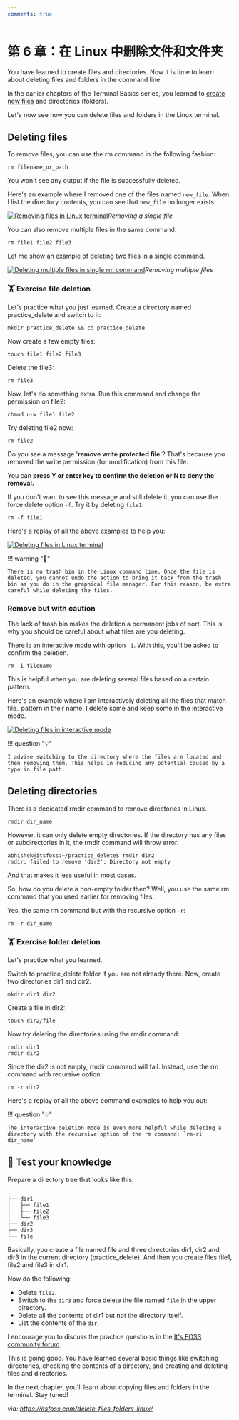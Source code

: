 ```yaml
---
comments: true
---
```


# 第 6 章：在 Linux 中删除文件和文件夹

You have learned to create files and directories. Now it is time to learn about deleting files and folders in the command line.

In the earlier chapters of the Terminal Basics series, you learned to [create new files](https://itsfoss.com/create-files/) and directories (folders).

Let's now see how you can delete files and folders in the Linux terminal.

## Deleting files

To remove files, you can use the rm command in the following fashion:

```
rm filename_or_path
```

You won't see any output if the file is successfully deleted.

Here's an example where I removed one of the files named `new_file`. When I list the directory contents, you can see that `new_file` no longer exists.

[![Removing files in Linux terminal](https://itsfoss.com/content/images/2023/03/delete-files-linux-terminal.png)](https://itsfoss.com/content/images/2023/03/delete-files-linux-terminal.png)*Removing a single file*

You can also remove multiple files in the same command:

```
rm file1 file2 file3
```

Let me show an example of deleting two files in a single command.

[![Deleting multiple files in single rm command](https://itsfoss.com/content/images/2023/03/remove-multiple-files-linux-terminal.png)](https://itsfoss.com/content/images/2023/03/remove-multiple-files-linux-terminal.png)*Removing multiple files*

### 🏋️ Exercise file deletion

Let's practice what you just learned. Create a directory named practice_delete and switch to it:

```
mkdir practice_delete && cd practice_delete
```

Now create a few empty files:

```
touch file1 file2 file3
```

Delete the file3:

```
rm file3
```

Now, let's do something extra. Run this command and change the permission on file2:

```
chmod u-w file1 file2
```

Try deleting file2 now:

```
rm file2
```

Do you see a message '**remove write protected file**'? That's because you removed the write permission (for modification) from this file.

You can **press Y or enter key to confirm the deletion or N to deny the removal.**

If you don't want to see this message and still delete it, you can use the force delete option `-f`. Try it by deleting `file1`:

```
rm -f file1
```

Here's a replay of all the above examples to help you:

[![Deleting files in Linux terminal](https://itsfoss.com/content/images/2023/03/file-delete-example.svg)](https://itsfoss.com/content/images/2023/03/file-delete-example.svg)

!!! warning "🚧"

    There is no trash bin in the Linux command line. Once the file is deleted, you cannot undo the action to bring it back from the trash bin as you do in the graphical file manager. For this reason, be extra careful while deleting the files.

### Remove but with caution

The lack of trash bin makes the deletion a permanent jobs of sort. This is why you should be careful about what files are you deleting.

There is an interactive mode with option `-i`. With this, you'll be asked to confirm the deletion.

```
rm -i filename
```

This is helpful when you are deleting several files based on a certain pattern.

Here's an example where I am interactively deleting all the files that match file_ pattern in their name. I delete some and keep some in the interactive mode.

[![Deleting files in interactive mode](https://itsfoss.com/content/images/2023/03/interactive-delete-example.svg)](https://itsfoss.com/content/images/2023/03/interactive-delete-example.svg)

!!! question "💡"

    I advise switching to the directory where the files are located and then removing them. This helps in reducing any potential caused by a typo in file path.

## Deleting directories

There is a dedicated rmdir command to remove directories in Linux.

```
rmdir dir_name
```

However, it can only delete empty directories. If the directory has any files or subdirectories in it, the rmdir command will throw error.

```
abhishek@itsfoss:~/practice_delete$ rmdir dir2
rmdir: failed to remove 'dir2': Directory not empty
```

And that makes it less useful in most cases.

So, how do you delete a non-empty folder then? Well, you use the same rm command that you used earlier for removing files.

Yes, the same rm command but with the recursive option `-r`:

```
rm -r dir_name
```

### 🏋️ Exercise folder deletion

Let's practice what you learned.

Switch to practice_delete folder if you are not already there. Now, create two directories dir1 and dir2.

```
mkdir dir1 dir2
```

Create a file in dir2:

```
touch dir2/file
```

Now try deleting the directories using the rmdir command:

```
rmdir dir1
rmdir dir2
```

Since the dir2 is not empty, rmdir command will fail. Instead, use the rm command with recursive option:

```
rm -r dir2
```

Here's a replay of all the above command examples to help you out:

[
  ](https://itsfoss.com/content/images/2023/03/folder-delete-example.svg)

!!! question "💡"

    The interactive deletion mode is even more helpful while deleting a directory with the recursive option of the rm command: `rm-ri dir_name`

## 📝 Test your knowledge

Prepare a directory tree that looks like this:

```
.
├── dir1
│   ├── file1
│   ├── file2
│   └── file3
├── dir2
├── dir3
└── file
```

Basically, you create a file named file and three directories dir1, dir2 and dir3 in the current directory (practice_delete). And then you create files file1, file2 and file3 in dir1.

Now do the following:

- Delete `file2`.
- Switch to the `dir3` and force delete the file named `file` in the upper directory.
- Delete all the contents of dir1 but not the directory itself.
- List the contents of the `dir`.

I encourage you to discuss the practice questions in the [It's FOSS community forum](https://itsfoss.community/?ref=itsfoss.com).

This is going good. You have learned several basic things like switching directories, checking the contents of a directory, and creating and deleting files and directories.

In the next chapter, you'll learn about copying files and folders in the terminal. Stay tuned!

*via: https://itsfoss.com/delete-files-folders-linux/*
